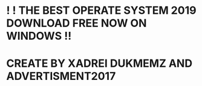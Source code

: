 # ! !   THE BEST OPERATE SYSTEM 2019 DOWNLOAD FREE NOW ON WINDOWS  !!
# CREATE BY XADREI DUKMEMZ AND ADVERTISMENT2017
